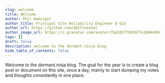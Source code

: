 ```yaml
---
slug: welcome
title: Welcome
author: Phil Hadviger
author_title: Principal Site Reliability Engineer @ GLG
author_url: https://github.com/datfinesoul
author_image_url: https://s.gravatar.com/avatar/fbd101f7b02677e16044db00640c727f?s=80
tags: []
draft: false
description: welcome to the dormant.ninja blog
hide_table_of_contents: false
---
```


<!--truncate-->

Welcome to the dormant.ninja blog.  The goal for the year is to create a blog post or
document on this site, once a day, mainly to start dumping my notes and thoughts
consistently in one place.